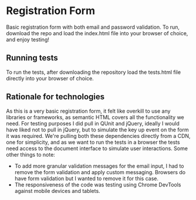 # Registration Form

Basic registration form with both email and password validation. To run, download the repo and load the index.html file into your browser of choice, and enjoy testing!

## Running tests

To run the tests, after downloading the repository load the tests.html file directly into your browser of choice.

## Rationale for technologies

As this is a very basic registration form, it felt like overkill to use any libraries or frameworks, as semantic HTML covers all the functionality we need. For testing purposes I did pull in QUnit and jQuery, ideally I would have liked not to pull in jQuery, but to simulate the key up event on the form it was required. We're pulling both these dependencies directly from a CDN, one for simplicity, and as we want to run the tests in a browser the tests need access to the document interface to simulate user interactions. Some other things to note: 

- To add more granular validation messages for the email input, I had to remove the form validation and apply custom messaging. Browsers do have form validation but I wanted to remove it for this case.
- The responsiveness of the code was testing using Chrome DevTools against mobile devices and tablets.